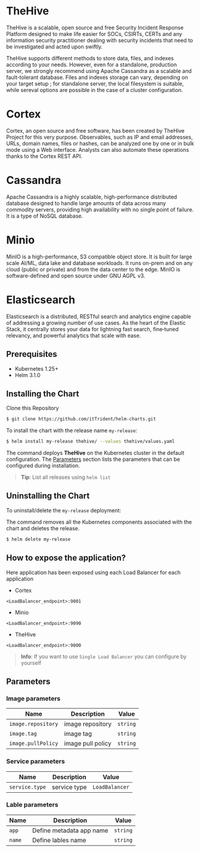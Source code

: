 # TheHive
TheHive is a scalable, open source and free Security Incident Response Platform designed to make life easier for SOCs, CSIRTs, CERTs and any information security practitioner dealing with security incidents that need to be investigated and acted upon swiftly.

TheHive supports different methods to store data, files, and indexes according to your needs. However, even for a standalone, production server, we strongly recommend using Apache Cassandra as a scalable and fault-tolerant database. Files and indexes storage can vary, depending on your target setup ; for standalone server, the local filesystem is suitable, while sereval options are possible in the case of a cluster configuration.

# Cortex
Cortex, an open source and free software, has been created by TheHive Project for this very purpose. Observables, such as IP and email addresses, URLs, domain names, files or hashes, can be analyzed one by one or in bulk mode using a Web interface. Analysts can also automate these operations thanks to the Cortex REST API. 

# Cassandra
Apache Cassandra is a highly scalable, high-performance distributed database designed to handle large amounts of data across many commodity servers, providing high availability with no single point of failure. It is a type of NoSQL database.

# Minio
MinIO is a high-performance, S3 compatible object store. It is built for
large scale AI/ML, data lake and database workloads. It runs on-prem and
on any cloud (public or private) and from the data center to the edge. MinIO
is software-defined and open source under GNU AGPL v3.

# Elasticsearch
Elasticsearch is a distributed, RESTful search and analytics engine capable of addressing a growing number of use cases. As the heart of the Elastic Stack, it centrally stores your data for lightning fast search, fine‑tuned relevancy, and powerful analytics that scale with ease.


## Prerequisites    
- Kubernetes 1.25+     
- Helm 3.1.0      
   

## Installing the Chart      
Clone this Repository       
```bash     
$ git clone https://github.com/itTrident/helm-charts.git      
```      


To install the chart with the release name `my-release`:      
```bash    
$ helm install my-release thehive/ --values thehive/values.yaml      
```      
The command deploys **TheHive** on the Kubernetes cluster in the default configuration. The [Parameters](#parameters) section lists the parameters that can be configured during installation.      

> **Tip**: List all releases using `helm list`       

## Uninstalling the Chart    

To uninstall/delete the `my-release` deployment:      

The command removes all the Kubernetes components associated with the chart and deletes the release.      

```bash     
$ helm delete my-release  
```    
## How to expose the application?
Here application has been exposed using each Load Balancer for each application

- Cortex
```
<LoadBalancer_endpoint>:9001
```
- Minio
```
<LoadBalancer_endpoint>:9090
```

- TheHive
```
<LoadBalancer_endpoint>:9000
```
> **Info**: If you want to use `Single Load Balancer` you can configure by yourself

## Parameters       

### Image parameters     
| Name | Description | Value |      
| --| -- | -- |      
| `image.repository` |  image repository | `string` |       
| `image.tag` |  image tag  | `string` |        
| `image.pullPolicy` |  image pull policy | `string` |       
  

### Service parameters
| Name | Description | Value |     
| --| -- | -- |     
| `service.type` | service type | `LoadBalancer`|     


### Lable parameters              

| Name | Description | Value |     
| --| -- | -- |    
| `app` | Define metadata app name | `string` |      
| `name` | Define lables name | `string` |     
